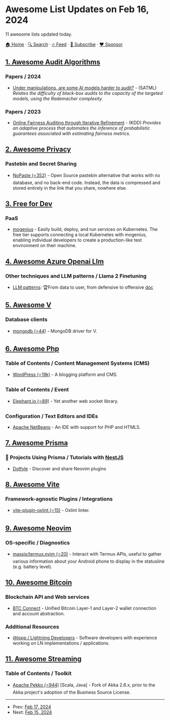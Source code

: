 # Awesome List Updates on Feb 16, 2024

11 awesome lists updated today.

[🏠 Home](/README.md) · [🔍 Search](https://www.trackawesomelist.com/search/) · [🔥 Feed](https://www.trackawesomelist.com/rss.xml) · [📮 Subscribe](https://trackawesomelist.us17.list-manage.com/subscribe?u=d2f0117aa829c83a63ec63c2f&id=36a103854c) · [❤️  Sponsor](https://github.com/sponsors/theowenyoung)



## [1. Awesome Audit Algorithms](/content/erwanlemerrer/awesome-audit-algorithms/README.md)

### Papers / 2024

*   [Under manipulations, are some AI models harder to audit?](https://grodino.github.io/projects/manipulated-audits/preprint.pdf) - (SATML) *Relates the difficulty of black-box audits
    to the capacity of the targeted models, using the Rademacher complexity.*

### Papers / 2023

*   [Online Fairness Auditing through Iterative Refinement](https://dl.acm.org/doi/pdf/10.1145/3580305.3599454) - (KDD) *Provides an adaptive process that automates the inference of probabilistic guarantees associated with estimating fairness metrics.*

## [2. Awesome Privacy](/content/pluja/awesome-privacy/README.md)

### Pastebin and Secret Sharing

*   [NoPaste (⭐352)](https://github.com/bokub/nopaste) - Open Source pastebin alternative that works with no database, and no back-end code. Instead, the data is compressed and stored entirely in the link that you share, nowhere else.

## [3. Free for Dev](/content/ripienaar/free-for-dev/README.md)

### PaaS

*   [mogenius](https://mogenius.com) - Easily build, deploy, and run services on Kubernetes. The free tier supports connecting a local Kubernetes with mogenius, enabling individual developers to create a production-like test environment on their machine.

## [4. Awesome Azure Openai Llm](/content/kimtth/awesome-azure-openai-llm/README.md)

### **Other techniques and LLM patterns** / **Llama 2 Finetuning**

*   [LLM patterns](https://eugeneyan.com/writing/llm-patterns/): 🏆From data to user, from defensive to offensive [doc](https://github.com/kimtth/awesome-azure-openai-llm/blob/main/README.md/files/llm-patterns-og.png)

## [5. Awesome V](/content/vlang/awesome-v/README.md)

### Database clients

*   [mongodb (⭐44)](https://github.com/vlang/mongo) - MongoDB driver for V.

## [6. Awesome Php](/content/ziadoz/awesome-php/README.md)

### Table of Contents / Content Management Systems (CMS)

*   [WordPress (⭐19k)](https://github.com/WordPress/WordPress) - A blogging platform and CMS.

### Table of Contents / Event

*   [Elephant.io (⭐89)](https://github.com/ElephantIO/elephant.io) - Yet another web socket library.

### Configuration / Text Editors and IDEs

*   [Apache NetBeans](https://netbeans.apache.org/front/main/index.html) - An IDE with support for PHP and HTML5.

## [7. Awesome Prisma](/content/catalinmiron/awesome-prisma/README.md)

### :space_invader: Projects Using Prisma / Tutorials with [NestJS](https://nestjs.com/)

*   [Dotfyle](https://dotfyle.com) - Discover and share Neovim plugins

## [8. Awesome Vite](/content/vitejs/awesome-vite/README.md)

### Framework-agnostic Plugins / Integrations

*   [vite-plugin-oxlint (⭐15)](https://github.com/52-entertainment/vite-plugin-oxlint) - Oxlint linter.

## [9. Awesome Neovim](/content/rockerBOO/awesome-neovim/README.md)

### OS-specific / Diagnostics

*   [massix/termux.nvim (⭐20)](https://github.com/massix/termux.nvim) - Interact with Termux APIs, useful to gather various information about your Android phone to display in the statusline (e.g. battery level).

## [10. Awesome Bitcoin](/content/igorbarinov/awesome-bitcoin/README.md)

### Blockchain API and Web services

*   [BTC Connect](https://developers.particle.network/reference/introduction-to-btc-connect) - Unified Bitcoin Layer-1 and Layer-2 wallet connection and account abstraction.

### Additional Resources

*   [@lopp / Lightning Developers](https://twitter.com/i/lists/981976067551490048) - Software developers with experience working on LN implementations / applications.

## [11. Awesome Streaming](/content/manuzhang/awesome-streaming/README.md)

### Table of Contents / Toolkit

*   [Apache Pekko (⭐944)](https://github.com/apache/incubator-pekko) \[Scala, Java] - Fork of Akka 2.6.x, prior to the Akka project's adoption of the Business Source License.

---

- Prev: [Feb 17, 2024](/content/2024/02/17/README.md)
- Next: [Feb 15, 2024](/content/2024/02/15/README.md)